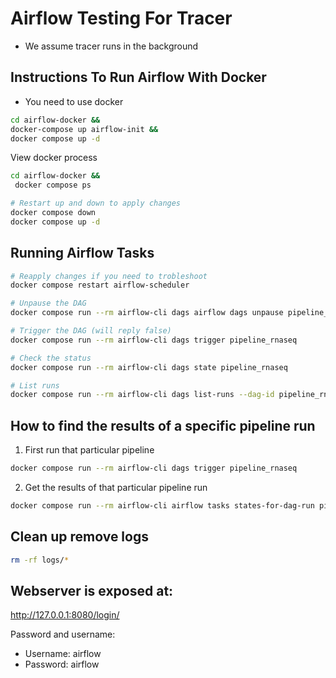 # Airflow Testing For Tracer 
- We assume tracer runs in the background

## Instructions To Run Airflow With Docker
- You need to use docker

```bash
cd airflow-docker &&
docker-compose up airflow-init &&
docker compose up -d    
```

View docker process 
```bash
cd airflow-docker &&
 docker compose ps
```

```bash
# Restart up and down to apply changes
docker compose down
docker compose up -d
```


## Running Airflow Tasks
```bash
# Reapply changes if you need to trobleshoot
docker compose restart airflow-scheduler
```

```bash
# Unpause the DAG
docker compose run --rm airflow-cli dags airflow dags unpause pipeline_rnaseq

# Trigger the DAG (will reply false)
docker compose run --rm airflow-cli dags trigger pipeline_rnaseq

# Check the status
docker compose run --rm airflow-cli dags state pipeline_rnaseq

# List runs
docker compose run --rm airflow-cli dags list-runs --dag-id pipeline_rnaseq
```

## How to find the results of a specific pipeline run
1. First run that particular pipeline
```bash
docker compose run --rm airflow-cli dags trigger pipeline_rnaseq
```
2. Get the results of that particular pipeline run
```bash
docker compose run --rm airflow-cli airflow tasks states-for-dag-run pipeline_rnaseq manual__2025-04-15T22:05:42+00:00
```

## Clean up remove logs
```bash
rm -rf logs/* 
```

## Webserver is exposed at:
http://127.0.0.1:8080/login/

Password and username:
- Username: airflow
- Password: airflow
